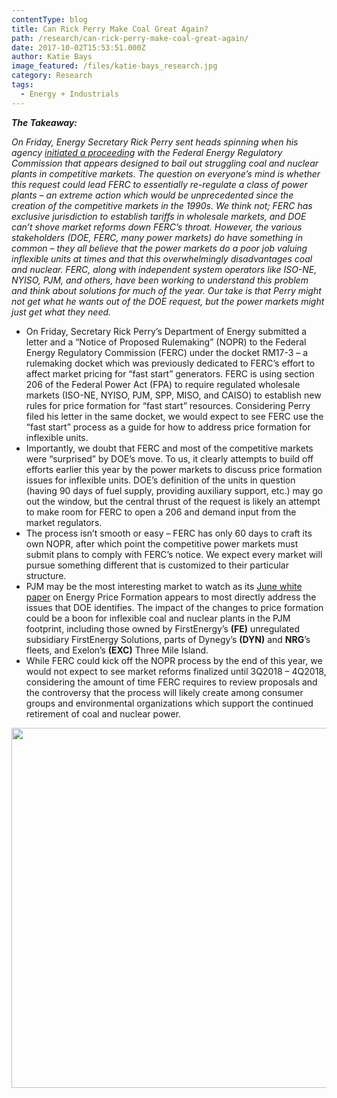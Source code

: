 ```yaml
---
contentType: blog
title: Can Rick Perry Make Coal Great Again?
path: /research/can-rick-perry-make-coal-great-again/
date: 2017-10-02T15:53:51.000Z
author: Katie Bays
image_featured: /files/katie-bays_research.jpg
category: Research
tags:
  - Energy + Industrials
---
```

**_The Takeaway:_**

_On Friday, Energy Secretary Rick Perry sent heads spinning when his agency [<u>initiated a proceeding</u>](file:///C:/Users/ocostello/Downloads/20170929-5055(32427142).pdf) with the Federal Energy Regulatory Commission that appears designed to bail out struggling coal and nuclear plants in competitive markets. The question on everyone’s mind is whether this request could lead FERC to essentially re-regulate a class of power plants &#8211; an extreme action which would be unprecedented since the creation of the competitive markets in the 1990s. We think not; FERC has exclusive jurisdiction to establish tariffs in wholesale markets, and DOE can’t shove market reforms down FERC’s throat. However, the various stakeholders (DOE, FERC, many power markets) do have something in common – they all believe that the power markets do a poor job valuing inflexible units at times and that this overwhelmingly disadvantages coal and nuclear. FERC, along with independent system operators like ISO-NE, NYISO, PJM, and others, have been working to understand this problem and think about solutions for much of the year. Our take is that Perry might not get what he wants out of the DOE request, but the power markets might just get what they need._

  * On Friday, Secretary Rick Perry’s Department of Energy submitted a letter and a “Notice of Proposed Rulemaking” (NOPR) to the Federal Energy Regulatory Commission (FERC) under the docket RM17-3 – a rulemaking docket which was previously dedicated to FERC’s effort to affect market pricing for “fast start” generators. FERC is using section 206 of the Federal Power Act (FPA) to require regulated wholesale markets (ISO-NE, NYISO, PJM, SPP, MISO, and CAISO) to establish new rules for price formation for “fast start” resources. Considering Perry filed his letter in the same docket, we would expect to see FERC use the “fast start” process as a guide for how to address price formation for inflexible units.
  * Importantly, we doubt that FERC and most of the competitive markets were “surprised” by DOE’s move. To us, it clearly attempts to build off efforts earlier this year by the power markets to discuss price formation issues for inflexible units. DOE’s definition of the units in question (having 90 days of fuel supply, providing auxiliary support, etc.) may go out the window, but the central thrust of the request is likely an attempt to make room for FERC to open a 206 and demand input from the market regulators.
  * The process isn’t smooth or easy – FERC has only 60 days to craft its own NOPR, after which point the competitive power markets must submit plans to comply with FERC’s notice. We expect every market will pursue something different that is customized to their particular structure.
  * PJM may be the most interesting market to watch as its [June white paper](http://www.pjm.com/~/media/library/reports-notices/special-reports/20170615-energy-market-price-formation.ashx) on Energy Price Formation appears to most directly address the issues that DOE identifies. The impact of the changes to price formation could be a boon for inflexible coal and nuclear plants in the PJM footprint, including those owned by FirstEnergy’s **(FE)** unregulated subsidiary FirstEnergy Solutions, parts of Dynegy’s **(DYN)** and **NRG**’s fleets, and Exelon’s **(EXC)** Three Mile Island.
  * While FERC could kick off the NOPR process by the end of this year, we would not expect to see market reforms finalized until 3Q2018 – 4Q2018, considering the amount of time FERC requires to review proposals and the controversy that the process will likely create among consumer groups and environmental organizations which support the continued retirement of coal and nuclear power.

<img class="alignnone size-full wp-image-920" src="https://heightllc.com/wp-content/uploads/2017/10/risks-katie.png" alt="" width="741" height="576" />
